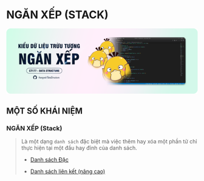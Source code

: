 # NGĂN XẾP (STACK)

![banner](../assets/images/nx-banner.png)

## MỘT SỐ KHÁI NIỆM

### NGĂN XẾP (Stack)

> Là một dạng `danh sách` đặc biệt mà việc thêm hay xóa một phần tử chỉ thực hiện tại một đầu hay đỉnh của danh sách.
>
> - [Danh sách Đặc](./DanhSachDac)
>
> - [Danh sách liên kết (nâng cao)](./DanhSachLienKet)
